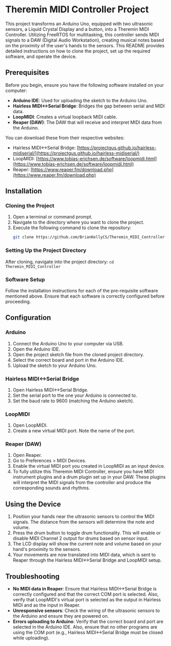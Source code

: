 # Theremin MIDI Controller Project

This project transforms an Arduino Uno, equipped with two ultrasonic sensors, a Liquid Crystal Display and a button, into a Theremin MIDI Controller. Utilizing FreeRTOS for multitasking, this controller sends MIDI signals to a DAW (Digital Audio Workstation), creating musical notes based on the proximity of the user's hands to the sensors. This README provides detailed instructions on how to clone the project, set up the required software, and operate the device.

## Prerequisites

Before you begin, ensure you have the following software installed on your computer:

- **Arduino IDE**: Used for uploading the sketch to the Arduino Uno.
- **Hairless MIDI<->Serial Bridge**: Bridges the gap between serial and MIDI data.
- **LoopMIDI**: Creates a virtual loopback MIDI cable.
- **Reaper (DAW)**: The DAW that will receive and interpret MIDI data from the Arduino.

You can download these from their respective websites:

- Hairless MIDI<->Serial Bridge: [https://projectgus.github.io/hairless-midiserial/](https://projectgus.github.io/hairless-midiserial/)
- LoopMIDI: [https://www.tobias-erichsen.de/software/loopmidi.html](https://www.tobias-erichsen.de/software/loopmidi.html)
- Reaper: [https://www.reaper.fm/download.php](https://www.reaper.fm/download.php)

## Installation

### Cloning the Project

1. Open a terminal or command prompt.
2. Navigate to the directory where you want to clone the project.
3. Execute the following command to clone the repository:
   ```bash
   git clone https://github.com/BrianKellyCS/Theremin_MIDI_Controller
   ```
### Setting Up the Project Directory

After cloning, navigate into the project directory:
    ```
    cd Theremin_MIDI_Controller
    ```

### Software Setup

Follow the installation instructions for each of the pre-requisite software mentioned above. Ensure that each software is correctly configured before proceeding.

## Configuration

### Arduino

1. Connect the Arduino Uno to your computer via USB.
2. Open the Arduino IDE.
3. Open the project sketch file from the cloned project directory.
4. Select the correct board and port in the Arduino IDE.
5. Upload the sketch to your Arduino Uno.

### Hairless MIDI<->Serial Bridge

1. Open Hairless MIDI<->Serial Bridge.
2. Set the serial port to the one your Arduino is connected to.
3. Set the baud rate to 9600 (matching the Arduino sketch).

### LoopMIDI

1. Open LoopMIDI.
2. Create a new virtual MIDI port. Note the name of the port.

### Reaper (DAW)

1. Open Reaper.
2. Go to Preferences > MIDI Devices.
3. Enable the virtual MIDI port you created in LoopMIDI as an input device.
4. To fully utilize this Theremin MIDI Controller, ensure you have MIDI instrument plugins and a drum plugin set up in your DAW. These plugins will interpret the MIDI signals from the controller and produce the corresponding sounds and rhythms.

## Using the Device

1. Position your hands near the ultrasonic sensors to control the MIDI signals. The distance from the sensors will determine the note and volume.
2. Press the drum button to toggle drum functionality. This will enable or disable MIDI Channel 2 output for drums based on sensor input.
3. The LCD display will show the current note and volume based on your hand's proximity to the sensors.
4. Your movements are now translated into MIDI data, which is sent to Reaper through the Hairless MIDI<->Serial Bridge and LoopMIDI setup.
   

## Troubleshooting

- **No MIDI data in Reaper**: Ensure that Hairless MIDI<->Serial Bridge is correctly configured and that the correct COM port is selected. Also, verify that LoopMIDI's virtual port is selected as the output in Hairless MIDI and as the input in Reaper.
- **Unresponsive sensors**: Check the wiring of the ultrasonic sensors to the Arduino and ensure they are powered on.
- **Errors uploading to Arduino**: Verify that the correct board and port are selected in the Arduino IDE. Also, ensure that no other programs are using the COM port (e.g., Hairless MIDI<->Serial Bridge must be closed while uploading).
